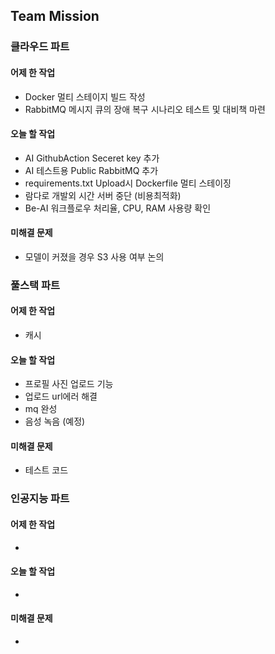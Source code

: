 ## Team Mission

### 클라우드 파트
#### 어제 한 작업
- Docker 멀티 스테이지 빌드 작성
- RabbitMQ 메시지 큐의 장애 복구 시나리오 테스트 및 대비책 마련

#### 오늘 할 작업
- AI GithubAction Seceret key 추가
- AI 테스트용 Public RabbitMQ 추가
- requirements.txt Upload시 Dockerfile 멀티 스테이징
- 람다로 개발외 시간 서버 중단 (비용최적화)
- Be-AI 워크플로우 처리율, CPU, RAM 사용량 확인

#### 미해결 문제
- 모델이 커졌을 경우 S3 사용 여부 논의

### 풀스택 파트
#### 어제 한 작업
- 캐시

#### 오늘 할 작업
- 프로필 사진 업로드 기능
- 업로드 url에러 해결
- mq 완성
- 음성 녹음 (예정)

#### 미해결 문제
- 테스트 코드

### 인공지능 파트
#### 어제 한 작업
-

#### 오늘 할 작업
-

#### 미해결 문제
-

